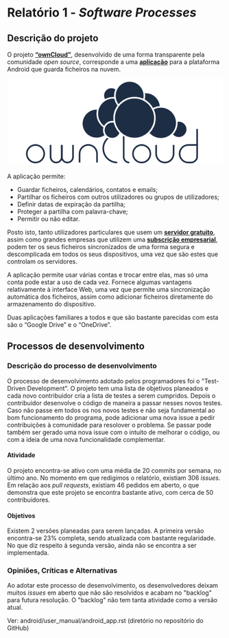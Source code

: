 # Relatório 1 - *Software Processes*

## Descrição do projeto

O projeto [**“ownCloud”**](https://owncloud.org/), desenvolvido de uma forma transparente pela comunidade *open source*, corresponde a uma [**aplicação**](https://play.google.com/store/apps/details?id=com.owncloud.android) para a plataforma Android que guarda ficheiros na nuvem.

![owncloud](/ESOF-docs/resources/ownCloud2.png)

A aplicação permite:
* Guardar ficheiros, calendários, contatos e emails;
* Partilhar os ficheiros com outros utilizadores ou grupos de utilizadores;
* Definir datas de expiração da partilha;
* Proteger a partilha com palavra-chave;
* Permitir ou não editar.

Posto isto, tanto utilizadores particulares que usem um [**servidor gratuito**](https://owncloud.org/providers/), assim como grandes empresas que utilizem uma [**subscrição empresarial**](https://owncloud.com/), podem ter os seus ficheiros sincronizados de uma forma segura e descomplicada em todos os seus dispositivos, uma vez que são estes que controlam os servidores.

A aplicação permite usar várias contas e trocar entre elas, mas só uma conta pode estar a uso de cada vez. Fornece algumas vantagens relativamente à interface Web, uma vez que permite uma sincronização automática dos ficheiros, assim como adicionar ficheiros diretamente do armazenamento do dispositivo.

Duas aplicações familiares a todos e que são bastante parecidas com esta são o “Google Drive” e o “OneDrive”.

## Processos de desenvolvimento

### Descrição do processo de desenvolvimento

O processo de desenvolvimento adotado pelos programadores foi o "Test-Driven Development". 
O projeto tem uma lista de objetivos planeados e cada novo contribuidor cria a lista de testes a serem cumpridos. Depois o contribuidor desenvolve o código de maneira a passar nesses novos testes. Caso não passe em todos os nos novos testes e não seja fundamental ao bom funcionamento do programa, pode adicionar uma nova issue a pedir contribuições à comunidade para resolover o problema. Se passar pode também ser gerado uma nova issue com o intuito de melhorar o código, ou com a ideia de uma nova funcionalidade complementar.

#### Atividade

O projeto encontra-se ativo com uma média de 20 commits por semana, no último ano.
No momento em que redigimos o relatório, existiam 306 *issues*. Em relação aos *pull requests*, existiam 46 pedidos em aberto, o que demonstra que este projeto se encontra bastante ativo, com cerca de 50 contribuidores.

#### Objetivos

Existem 2 versões planeadas para serem lançadas. A primeira versão encontra-se 23% completa, sendo atualizada com bastante regularidade. No que diz respeito à segunda versão, ainda não se encontra a ser implementada.

### Opiniões, Críticas e Alternativas

Ao adotar este processo de desenvolvimento, os desenvolvedores deixam muitos *issues* em aberto que não são resolvidos e acabam no "backlog" para futura resolução. O "backlog" não tem tanta atividade como a versão atual. 



Ver: android/user_manual/android_app.rst (diretório no repositório do GitHub)

